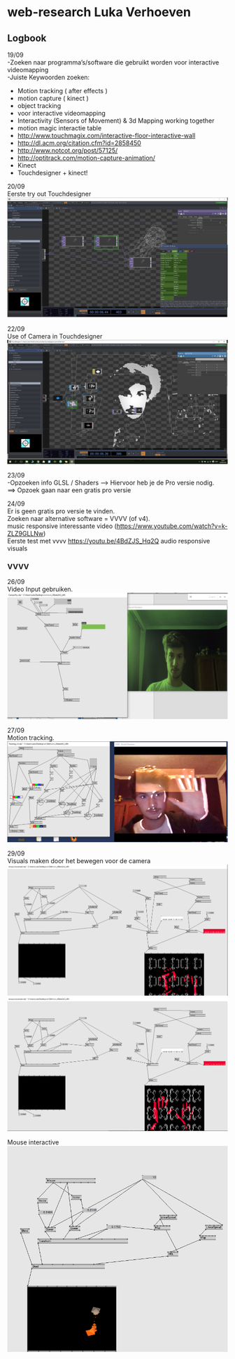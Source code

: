 # web-research Luka Verhoeven
## Logbook
19/09<br />
-Zoeken naar programma’s/software die gebruikt worden voor interactive videomapping <br />
-Juiste Keywoorden zoeken: <br />
*	Motion tracking ( after effects )
*	motion capture  ( kinect )
*	object tracking
*	voor interactive videomapping
*	Interactivity (Sensors of Movement) & 3d Mapping working together
*	motion magic interactie table
*	http://www.touchmagix.com/interactive-floor-interactive-wall
*	http://dl.acm.org/citation.cfm?id=2858450
*	http://www.notcot.org/post/57125/
*	http://optitrack.com/motion-capture-animation/
*	Kinect
*	Touchdesigner + kinect!

20/09<br />
Eerste try out Touchdesigner
![alt text](https://raw.githubusercontent.com/LukaVerhoeven/web-research/master/TutorialTry1.JPG)

22/09<br />
Use of Camera in Touchdesigner
![alt text](https://raw.githubusercontent.com/LukaVerhoeven/web-research/master/cameraUse.png)

23/09<br />
-Opzoeken info GLSL / Shaders --> Hiervoor heb je de Pro versie nodig.<br />
==> Opzoek gaan naar een gratis pro versie<br />

24/09<br />
Er is geen gratis pro versie te vinden.<br />
Zoeken naar alternative software = VVVV (of v4).<br />
music responsive interessante video (https://www.youtube.com/watch?v=k-ZLZ9GLLNw) <br />
Eerste test met vvvv https://youtu.be/4BdZJS_Hq2Q audio responsive visuals<br />

### VVVV
26/09<br />
Video Input gebruiken.
![alt text](https://raw.githubusercontent.com/LukaVerhoeven/web-research/master/videoInput.JPG)

27/09<br />
Motion tracking.
![alt text](https://raw.githubusercontent.com/LukaVerhoeven/web-research/master/Motioncapture1.png)

29/09<br />
Visuals maken door het bewegen voor de camera
![alt text](https://raw.githubusercontent.com/LukaVerhoeven/web-research/master/Visuals.png)
![alt text](https://raw.githubusercontent.com/LukaVerhoeven/web-research/master/Visuals2.png)

Mouse interactive
![alt text](https://raw.githubusercontent.com/LukaVerhoeven/web-research/master/mouse.png)
